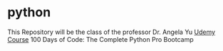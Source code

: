 # python
This Repository will be the class of the professor Dr. Angela Yu [Udemy Course](https://www.udemy.com/course/100-days-of-code/) 100 Days of Code: The Complete Python Pro Bootcamp
